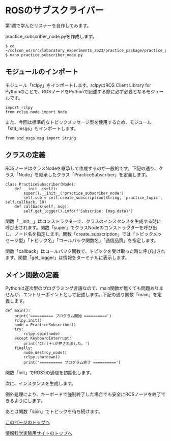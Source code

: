 # ROSのサブスクライバー
第1週で学んだリスナーを自作してみます。

practice_subscriber_node.pyを作成します。

```
$ cd ~/colcon_ws/src/laboratory_experiments_2023/practice_package/practice_package
$ nano practice_subscriber_node.py
```

## モジュールのインポート
モジュール「rclpy」をインポートします。rclpyはROS Client Library for Pythonのことで、ROSノードをPythonで記述する際に必ず必要となるモジュールです。

```
import rclpy
from rclpy.node import Node
```

また、今回は標準的なトピックメッセージ型を使用するため、モジュール「std_msgs」もインポートします。

```
from std_msgs.msg import String
```

## クラスの定義
ROSノードはクラスNodeを継承して作成するのが一般的です。下記の通り、クラス「Node」を継承したクラス「PracticeSubscriber」を定義します。

```
class PracticeSubscriber(Node):
    def __init__(self):
        super().__init__('practice_subscriber_node')
        self.sub = self.create_subscription(String, 'practice_topic', self.callback, 10)
    def callback(self, msg):
        self.get_logger().info(f'Subscribe: {msg.data}')
```

関数「\_\_init\_\_」はコンストラクターで、クラスのインスタンスを生成する時に呼び出されます。関数「super」でクラスNodeのコンストラクターを呼び出し、ノード名を指定します。関数「create_subscription」では「トピックメッセージ型」「トピック名」「コールバック関数名」「通信品質」を指定します。

関数「callback」はコールバック関数で、トピックを受け取った時に呼び出されます。関数「get_logger」は情報をターミナルに表示します。

## メイン関数の定義
Pythonは逐次型のプログラミング言語なので、main関数が無くても問題ありませんが、エントリーポイントとして記述します。下記の通り関数「main」を定義します。

```
def main():
    print('========== プログラム開始 ==========')
    rclpy.init()
    node = PracticeSubscriber()
    try:
        rclpy.spin(node)
    except KeyboardInterrupt:
        print('Ctrl＋cが押されました。')
    finally:
        node.destroy_node()
        rclpy.shutdown()
        print('========== プログラム終了 ==========')
```

関数「init」でROS2の通信を初期化します。

次に、インスタンスを生成します。

例外処理により、キーボードで強制終了した場合でも安全にROSノードを終了できるようにします。

あとは関数「spin」でトピックを待ち続けます。

[このページのトップへ](#)

[情報科学実験用サイトのトップへ](https://stl-apu.github.io/laboratory_experiments/)
